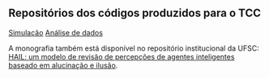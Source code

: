## Repositórios dos códigos produzidos para o TCC

[Simulação](https://github.com/kundlatsch/perception-simulation)
[Análise de dados](https://github.com/kundlatsch/factorial-design)

A monografia também está disponível no repositório institucional da UFSC: [HAIL: um modelo de revisão de percepções de agentes inteligentes baseado em alucinação e ilusão](https://repositorio.ufsc.br/handle/123456789/228150).